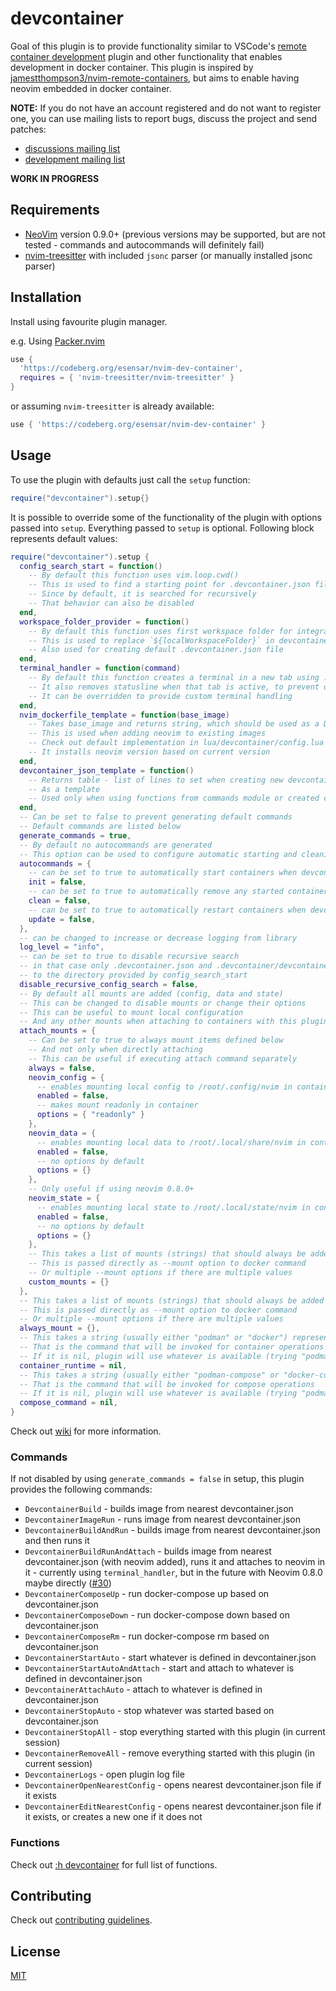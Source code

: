 # devcontainer

Goal of this plugin is to provide functionality similar to VSCode's [remote container development](https://code.visualstudio.com/docs/remote/containers) plugin and other functionality that enables development in docker container. This plugin is inspired by [jamestthompson3/nvim-remote-containers](https://github.com/jamestthompson3/nvim-remote-containers), but aims to enable having neovim embedded in docker container.

**NOTE:** If you do not have an account registered and do not want to register one, you can use mailing lists to report bugs, discuss the project and send patches:
 - [discussions mailing list](https://lists.sr.ht/~esensar/nvim-dev-container-discuss)
 - [development mailing list](https://lists.sr.ht/~esensar/nvim-dev-container-devel)

**WORK IN PROGRESS**

## Requirements

- [NeoVim](https://neovim.io) version 0.9.0+ (previous versions may be supported, but are not tested - commands and autocommands will definitely fail)
- [nvim-treesitter](https://github.com/nvim-treesitter/nvim-treesitter) with included `jsonc` parser (or manually installed jsonc parser)

## Installation

Install using favourite plugin manager.

e.g. Using [Packer.nvim](https://github.com/wbthomason/packer.nvim)

```lua
use {
  'https://codeberg.org/esensar/nvim-dev-container',
  requires = { 'nvim-treesitter/nvim-treesitter' }
}
```

or assuming `nvim-treesitter` is already available:

```lua
use { 'https://codeberg.org/esensar/nvim-dev-container' }
```

## Usage

To use the plugin with defaults just call the `setup` function:

```lua
require("devcontainer").setup{}
```

It is possible to override some of the functionality of the plugin with options passed into `setup`. Everything passed to `setup` is optional. Following block represents default values:

```lua
require("devcontainer").setup {
  config_search_start = function()
    -- By default this function uses vim.loop.cwd()
    -- This is used to find a starting point for .devcontainer.json file search
    -- Since by default, it is searched for recursively
    -- That behavior can also be disabled
  end,
  workspace_folder_provider = function()
    -- By default this function uses first workspace folder for integrated lsp if available and vim.loop.cwd() as a fallback
    -- This is used to replace `${localWorkspaceFolder}` in devcontainer.json
    -- Also used for creating default .devcontainer.json file
  end,
  terminal_handler = function(command)
    -- By default this function creates a terminal in a new tab using :terminal command
    -- It also removes statusline when that tab is active, to prevent double statusline
    -- It can be overridden to provide custom terminal handling
  end,
  nvim_dockerfile_template = function(base_image)
    -- Takes base_image and returns string, which should be used as a Dockerfile
    -- This is used when adding neovim to existing images
    -- Check out default implementation in lua/devcontainer/config.lua
    -- It installs neovim version based on current version
  end,
  devcontainer_json_template = function()
    -- Returns table - list of lines to set when creating new devcontainer.json files
    -- As a template
    -- Used only when using functions from commands module or created commands
  end,
  -- Can be set to false to prevent generating default commands
  -- Default commands are listed below
  generate_commands = true,
  -- By default no autocommands are generated
  -- This option can be used to configure automatic starting and cleaning of containers
  autocommands = {
    -- can be set to true to automatically start containers when devcontainer.json is available
    init = false,
    -- can be set to true to automatically remove any started containers and any built images when exiting vim
    clean = false,
    -- can be set to true to automatically restart containers when devcontainer.json file is updated
    update = false,
  },
  -- can be changed to increase or decrease logging from library
  log_level = "info",
  -- can be set to true to disable recursive search
  -- in that case only .devcontainer.json and .devcontainer/devcontainer.json files will be checked relative
  -- to the directory provided by config_search_start
  disable_recursive_config_search = false,
  -- By default all mounts are added (config, data and state)
  -- This can be changed to disable mounts or change their options
  -- This can be useful to mount local configuration
  -- And any other mounts when attaching to containers with this plugin
  attach_mounts = {
    -- Can be set to true to always mount items defined below
    -- And not only when directly attaching
    -- This can be useful if executing attach command separately
    always = false,
    neovim_config = {
      -- enables mounting local config to /root/.config/nvim in container
      enabled = false,
      -- makes mount readonly in container
      options = { "readonly" }
    },
    neovim_data = {
      -- enables mounting local data to /root/.local/share/nvim in container
      enabled = false,
      -- no options by default
      options = {}
    },
    -- Only useful if using neovim 0.8.0+
    neovim_state = {
      -- enables mounting local state to /root/.local/state/nvim in container
      enabled = false,
      -- no options by default
      options = {}
    },
    -- This takes a list of mounts (strings) that should always be added whenever attaching to containers
    -- This is passed directly as --mount option to docker command
    -- Or multiple --mount options if there are multiple values
    custom_mounts = {}
  },
  -- This takes a list of mounts (strings) that should always be added to every run container
  -- This is passed directly as --mount option to docker command
  -- Or multiple --mount options if there are multiple values
  always_mount = {},
  -- This takes a string (usually either "podman" or "docker") representing container runtime
  -- That is the command that will be invoked for container operations
  -- If it is nil, plugin will use whatever is available (trying "podman" first)
  container_runtime = nil,
  -- This takes a string (usually either "podman-compose" or "docker-compose") representing compose command
  -- That is the command that will be invoked for compose operations
  -- If it is nil, plugin will use whatever is available (trying "podman-compose" first)
  compose_command = nil,
}
```

Check out [wiki](https://codeberg.org/esensar/nvim-dev-container/wiki) for more information.

### Commands

If not disabled by using `generate_commands = false` in setup, this plugin provides the following commands:

- `DevcontainerBuild` - builds image from nearest devcontainer.json
- `DevcontainerImageRun` - runs image from nearest devcontainer.json
- `DevcontainerBuildAndRun` - builds image from nearest devcontainer.json and then runs it
- `DevcontainerBuildRunAndAttach` - builds image from nearest devcontainer.json (with neovim added), runs it and attaches to neovim in it - currently using `terminal_handler`, but in the future with Neovim 0.8.0 maybe directly ([#30](https://codeberg.org/esensar/nvim-dev-container/issues/30))
- `DevcontainerComposeUp` - run docker-compose up based on devcontainer.json
- `DevcontainerComposeDown` - run docker-compose down based on devcontainer.json
- `DevcontainerComposeRm` - run docker-compose rm based on devcontainer.json
- `DevcontainerStartAuto` - start whatever is defined in devcontainer.json
- `DevcontainerStartAutoAndAttach` - start and attach to whatever is defined in devcontainer.json
- `DevcontainerAttachAuto` - attach to whatever is defined in devcontainer.json
- `DevcontainerStopAuto` - stop whatever was started based on devcontainer.json
- `DevcontainerStopAll` - stop everything started with this plugin (in current session)
- `DevcontainerRemoveAll` - remove everything started with this plugin (in current session)
- `DevcontainerLogs` - open plugin log file
- `DevcontainerOpenNearestConfig` - opens nearest devcontainer.json file if it exists
- `DevcontainerEditNearestConfig` - opens nearest devcontainer.json file if it exists, or creates a new one if it does not

### Functions

Check out [:h devcontainer](doc/devcontainer.txt) for full list of functions.

## Contributing

Check out [contributing guidelines](CONTRIBUTING.md).

## License

[MIT](LICENSE)
